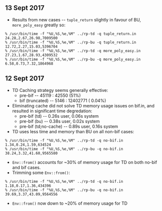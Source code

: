 ## 13 Sept 2017 ##
* Results from new cases -- `tuple_return` slightly in favour of BU, `more_poly_easy` greatly so:
```
% /usr/bin/time -f "%U,%S,%e,%M" ../rp-td -q tuple_return.in
24.28,2.67,26.98,7009500
% /usr/bin/time -f "%U,%S,%e,%M" ../rp-bu -q tuple_return.in
12.72,2.27,15.03,5396704
% /usr/bin/time -f "%U,%S,%e,%M" ../rp-td -q more_poly_easy.in
27.23,1.67,28.93,4309532
% /usr/bin/time -f "%U,%S,%e,%M" ../rp-bu -q more_poly_easy.in
6.58,0.73,7.32,1864968
```

## 12 Sept 2017 ##
* TD Caching strategy seems generally effective:
  * pre-bif         -- 45119 :    42550 (51%)
  * bif (truncated) --  5146 : 12402771 ( 0.04%)
* Eliminating cache did not solve TD memory usage issues on bif.in, and resulted in significant time degredation:
  * pre-bif (td)          --  0.26s user, 0.06s system
  * pre-bif (bu)          --  0.38s user, 0.02s system
  * pre-bif (td;no-cache) --  0.89s user, 0.16s system
* TD uses less time and memory than BU on all non-bif cases:
```
% /usr/bin/time -f "%U,%S,%e,%M" ../rp-td -q no-bif.in
1.34,0.24,1.59,634524
% /usr/bin/time -f "%U,%S,%e,%M" ../rp-bu -q no-bif.in
38.24,3.32,41.60,9565580
```
* `Env::from()` accounts for ~30% of memory usage for TD on both no-bif and bif cases.
* Trimming some `Env::from()`:
```
% /usr/bin/time -f "%U,%S,%e,%M" ../rp-td -q no-bif.in             
1.18,0.17,1.36,434396
% /usr/bin/time -f "%U,%S,%e,%M" ../rp-bu -q no-bif.in
39.69,3.37,43.09,9564556
```
* `Env::from()` now down to ~20% of memory usage for TD